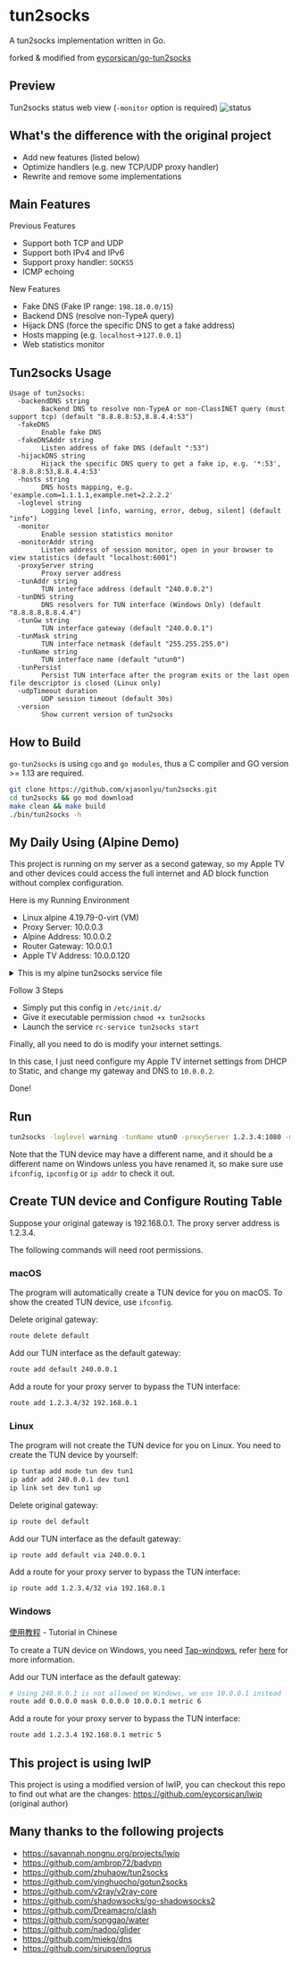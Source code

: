 # tun2socks

A tun2socks implementation written in Go.

forked & modified from [eycorsican/go-tun2socks](https://github.com/eycorsican/go-tun2socks)

## Preview
Tun2socks status web view (`-monitor` option is required)
![status](./screenshot.png)

## What's the difference with the original project
- Add new features (listed below)
- Optimize handlers (e.g. new TCP/UDP proxy handler)
- Rewrite and remove some implementations

## Main Features

Previous Features
- Support both TCP and UDP
- Support both IPv4 and IPv6
- Support proxy handler: `SOCKS5`
- ICMP echoing

New Features
- Fake DNS (Fake IP range: `198.18.0.0/15`)
- Backend DNS (resolve non-TypeA query)
- Hijack DNS (force the specific DNS to get a fake address)
- Hosts mapping (e.g. `localhost`->`127.0.0.1`)
- Web statistics monitor

## Tun2socks Usage
```
Usage of tun2socks:
  -backendDNS string
    	Backend DNS to resolve non-TypeA or non-ClassINET query (must support tcp) (default "8.8.8.8:53,8.8.4.4:53")
  -fakeDNS
    	Enable fake DNS
  -fakeDNSAddr string
    	Listen address of fake DNS (default ":53")
  -hijackDNS string
    	Hijack the specific DNS query to get a fake ip, e.g. '*:53', '8.8.8.8:53,8.8.4.4:53'
  -hosts string
    	DNS hosts mapping, e.g. 'example.com=1.1.1.1,example.net=2.2.2.2'
  -loglevel string
    	Logging level [info, warning, error, debug, silent] (default "info")
  -monitor
    	Enable session statistics monitor
  -monitorAddr string
    	Listen address of session monitor, open in your browser to view statistics (default "localhost:6001")
  -proxyServer string
    	Proxy server address
  -tunAddr string
    	TUN interface address (default "240.0.0.2")
  -tunDNS string
    	DNS resolvers for TUN interface (Windows Only) (default "8.8.8.8,8.8.4.4")
  -tunGw string
    	TUN interface gateway (default "240.0.0.1")
  -tunMask string
    	TUN interface netmask (default "255.255.255.0")
  -tunName string
    	TUN interface name (default "utun0")
  -tunPersist
    	Persist TUN interface after the program exits or the last open file descriptor is closed (Linux only)
  -udpTimeout duration
    	UDP session timeout (default 30s)
  -version
    	Show current version of tun2socks
```

## How to Build

`go-tun2socks` is using `cgo` and `go modules`, thus a C compiler and GO version >= 1.13 are required.

```sh
git clone https://github.com/xjasonlyu/tun2socks.git
cd tun2socks && go mod download
make clean && make build
./bin/tun2socks -h
```

## My Daily Using (Alpine Demo)
This project is running on my server as a second gateway, so my Apple TV and other devices could access the full internet and AD block function without complex configuration.

Here is my Running Environment
- Linux alpine 4.19.79-0-virt (VM)
- Proxy Server: 10.0.0.3
- Alpine Address: 10.0.0.2
- Router Gateway: 10.0.0.1
- Apple TV Address: 10.0.0.120

<details>
    <summary>This is my alpine tun2socks service file</summary>

```sh
#!/sbin/openrc-run

### tun2socks options
TUN="utun0"
ETH="eth0"
ETHGW="10.0.0.1"
TUNGW="240.0.0.1"
SOCKS="10.0.0.3:1080"
MONITOR="0.0.0.0:80"
HIJACKDNS=""
BACKENDDNS="1.2.4.8:53,1.1.1.1:53"
HOSTS="localhost=127.0.0.1"
OPTIONS="-loglevel warning -tunName $TUN -proxyServer $SOCKS -monitor -monitorAddr $MONITOR -fakeDNS -hosts $HOSTS -backendDNS $BACKENDDNS"

### openrc options
description="the tun2socks route process"
name=$RC_SVCNAME
pidfile="/var/run/$RC_SVCNAME.pid"
logfile="/var/log/$RC_SVCNAME.log"
command="/usr/local/bin/tun2socks"
command_args=$OPTIONS
command_user="root"
command_background="yes"

depend() {
    #after *
    before chronyd
    after firewall
    use dns
}

_set_dns() {
    option=$1
    case $option in
        0)
        einfo "DNS settings updated"
        [ -f /etc/resolv.conf.copy ] || mv /etc/resolv.conf /etc/resolv.conf.copy
        cat > /etc/resolv.conf << EOF
nameserver $TUNGW
EOF
        ;;
        1)
        einfo "DNS settings restored"
        cp -f /etc/resolv.conf.copy /etc/resolv.conf
        ;;
        *)
        return 0
        ;;
    esac
    eend $?
}

start_pre() {
    if [ "${RC_CMD}" = "restart" ]; then
        ip link delete $TUN 2> /dev/null
    fi

    # enable ip_forward
    einfo $(sysctl -w net.ipv4.ip_forward=1) && eend $?

    # create tun device
    ip tuntap add mode tun dev $TUN
    ip addr add $TUNGW/24 dev $TUN
    ip link set dev $TUN up
    einfo "tun device created: $TUN" && eend $?

    # change default gateway
    ip route del default 2> /dev/null
    ip route add default via $TUNGW dev $TUN

    # add to ip route
    #ip route add 1.1.1.1/32 via $ETHGW

    # DNS settings
    _set_dns 0
}

stop_post() {
    # disable ip_forward
    einfo $(sysctl -w net.ipv4.ip_forward=0) && eend $?

    # delete from ip route
    #ip route del 1.1.1.1/32 via $ETHGW

    # change default gateway
    # ip route del default
    ip route add default via $ETHGW dev $ETH 2> /dev/null

    # delete tun device
    #ip link set dev $TUN down
    #ip addr del $TUNGW/24 dev $TUN
    #ip tuntap del mode tun dev $TUN
    ip link delete $TUN 2> /dev/null
    einfo "tun device deleted: $TUN" && eend $?

    # DNS settings
    _set_dns 1
}

start() {
    ebegin "Starting $RC_SVCNAME"
	start-stop-daemon --start --quiet \
        --background --exec $command \
        --user $command_user \
        --make-pidfile --pidfile $pidfile \
        --stdout $logfile --stderr $logfile \
        -- $command_args
	eend $?
}

stop() {
    if [ "${RC_CMD}" = "restart" ]; then
        _pid=$(pgrep $RC_SVCNAME)
        if [ "$_pid" != "$(cat $pidfile)" ]; then
            echo $_pid > $pidfile
        fi
    fi

	ebegin "Stopping $RC_SVCNAME"
	start-stop-daemon --stop --quiet --exec "$command" \
		--pidfile "$pidfile"
	eend $?

	if [ "$RC_RUNLEVEL" = "shutdown" ]; then
		_pid=$(pgrep $RC_SVCNAME)
        if [ -n $_pid ]; then
            kill -9 $_pid > /dev/null 2>&1
        fi
        rm -rf $pidfile
	fi
}
```

</details>

Follow 3 Steps
- Simply put this config in `/etc/init.d/`
- Give it executable permission `chmod +x tun2socks`
- Launch the service `rc-service tun2socks start`

Finally, all you need to do is modify your internet settings.

In this case, I just need configure my Apple TV internet settings from DHCP to Static, and change my gateway and DNS to `10.0.0.2`.

Done!

## Run

```sh
tun2socks -loglevel warning -tunName utun0 -proxyServer 1.2.3.4:1080 -monitor -monitorAddr 0.0.0.0:80 -fakeDNS -hosts localhost=127.0.0.1 -backendDNS 1.1.1.1:53,8.8.8.8:53
```

Note that the TUN device may have a different name, and it should be a different name on Windows unless you have renamed it, so make sure use `ifconfig`, `ipconfig` or `ip addr` to check it out.

## Create TUN device and Configure Routing Table

Suppose your original gateway is 192.168.0.1. The proxy server address is 1.2.3.4.

The following commands will need root permissions.

### macOS

The program will automatically create a TUN device for you on macOS. To show the created TUN device, use `ifconfig`.

Delete original gateway:

```sh
route delete default
```

Add our TUN interface as the default gateway:

```sh
route add default 240.0.0.1
```

Add a route for your proxy server to bypass the TUN interface:

```sh
route add 1.2.3.4/32 192.168.0.1
```

### Linux

The program will not create the TUN device for you on Linux. You need to create the TUN device by yourself:

```sh
ip tuntap add mode tun dev tun1
ip addr add 240.0.0.1 dev tun1
ip link set dev tun1 up
```

Delete original gateway:

```sh
ip route del default
```

Add our TUN interface as the default gateway:

```sh
ip route add default via 240.0.0.1
```

Add a route for your proxy server to bypass the TUN interface:

```sh
ip route add 1.2.3.4/32 via 192.168.0.1
```

### Windows

[使用教程](https://medium.com/@TachyonDevel/%E6%95%99%E7%A8%8B-%E5%9C%A8-windows-%E4%B8%8A%E4%BD%BF%E7%94%A8-tun2socks-%E8%BF%9B%E8%A1%8C%E5%85%A8%E5%B1%80%E4%BB%A3%E7%90%86-aa51869dd0d) - Tutorial in Chinese

To create a TUN device on Windows, you need [Tap-windows](http://build.openvpn.net/downloads/releases/), refer [here](https://code.google.com/archive/p/badvpn/wikis/tun2socks.wiki) for more information.

Add our TUN interface as the default gateway:

```sh
# Using 240.0.0.1 is not allowed on Windows, we use 10.0.0.1 instead
route add 0.0.0.0 mask 0.0.0.0 10.0.0.1 metric 6
```

Add a route for your proxy server to bypass the TUN interface:

```sh
route add 1.2.3.4 192.168.0.1 metric 5
```

## This project is using lwIP

This project is using a modified version of lwIP, you can checkout this repo to find out what are the changes: https://github.com/eycorsican/lwip (original author)

## Many thanks to the following projects
- https://savannah.nongnu.org/projects/lwip
- https://github.com/ambrop72/badvpn
- https://github.com/zhuhaow/tun2socks
- https://github.com/yinghuocho/gotun2socks
- https://github.com/v2ray/v2ray-core
- https://github.com/shadowsocks/go-shadowsocks2
- https://github.com/Dreamacro/clash
- https://github.com/songgao/water
- https://github.com/nadoo/glider
- https://github.com/miekg/dns
- https://github.com/sirupsen/logrus
